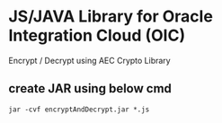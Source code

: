 # JS/JAVA Library for Oracle Integration Cloud (OIC)

Encrypt / Decrypt using AEC Crypto Library

## create JAR using below cmd
```
jar -cvf encryptAndDecrypt.jar *.js

```
